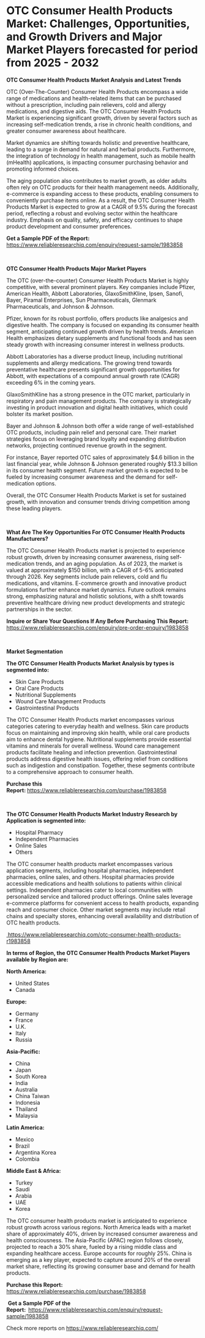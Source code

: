 <p><h1>OTC Consumer Health Products Market: Challenges, Opportunities, and Growth Drivers and Major Market Players forecasted for period from 2025 - 2032</h1></p><p><strong>OTC Consumer Health Products Market Analysis and Latest Trends</strong></p>
<p><p>OTC (Over-The-Counter) Consumer Health Products encompass a wide range of medications and health-related items that can be purchased without a prescription, including pain relievers, cold and allergy medications, and digestive aids. The OTC Consumer Health Products Market is experiencing significant growth, driven by several factors such as increasing self-medication trends, a rise in chronic health conditions, and greater consumer awareness about healthcare.</p><p>Market dynamics are shifting towards holistic and preventive healthcare, leading to a surge in demand for natural and herbal products. Furthermore, the integration of technology in health management, such as mobile health (mHealth) applications, is impacting consumer purchasing behavior and promoting informed choices. </p><p>The aging population also contributes to market growth, as older adults often rely on OTC products for their health management needs. Additionally, e-commerce is expanding access to these products, enabling consumers to conveniently purchase items online. As a result, the OTC Consumer Health Products Market is expected to grow at a CAGR of 9.5% during the forecast period, reflecting a robust and evolving sector within the healthcare industry. Emphasis on quality, safety, and efficacy continues to shape product development and consumer preferences.</p></p>
<p><strong>Get a Sample PDF of the Report:&nbsp;</strong> <a href="https://www.reliableresearchiq.com/enquiry/request-sample/1983858?utm_campaign=3171&utm_medium=2&utm_source=Github&utm_content=ia&utm_term=08032025&utm_id=otc-consumer-health-products">https://www.reliableresearchiq.com/enquiry/request-sample/1983858</a></p>
<p>&nbsp;</p>
<p><strong>OTC Consumer Health Products Major Market Players</strong></p>
<p><p>The OTC (over-the-counter) Consumer Health Products Market is highly competitive, with several prominent players. Key companies include Pfizer, American Health, Abbott Laboratories, GlaxoSmithKline, Ipsen, Sanofi, Bayer, Piramal Enterprises, Sun Pharmaceuticals, Glenmark Pharmaceuticals, and Johnson & Johnson.</p><p>Pfizer, known for its robust portfolio, offers products like analgesics and digestive health. The company is focused on expanding its consumer health segment, anticipating continued growth driven by health trends. American Health emphasizes dietary supplements and functional foods and has seen steady growth with increasing consumer interest in wellness products.</p><p>Abbott Laboratories has a diverse product lineup, including nutritional supplements and allergy medications. The growing trend towards preventative healthcare presents significant growth opportunities for Abbott, with expectations of a compound annual growth rate (CAGR) exceeding 6% in the coming years.</p><p>GlaxoSmithKline has a strong presence in the OTC market, particularly in respiratory and pain management products. The company is strategically investing in product innovation and digital health initiatives, which could bolster its market position.</p><p>Bayer and Johnson & Johnson both offer a wide range of well-established OTC products, including pain relief and personal care. Their market strategies focus on leveraging brand loyalty and expanding distribution networks, projecting continued revenue growth in the segment.</p><p>For instance, Bayer reported OTC sales of approximately $4.6 billion in the last financial year, while Johnson & Johnson generated roughly $13.3 billion in its consumer health segment. Future market growth is expected to be fueled by increasing consumer awareness and the demand for self-medication options. </p><p>Overall, the OTC Consumer Health Products Market is set for sustained growth, with innovation and consumer trends driving competition among these leading players.</p></p>
<p>&nbsp;</p>
<p><strong>What Are The Key Opportunities For OTC Consumer Health Products Manufacturers?</strong></p>
<p><p>The OTC Consumer Health Products market is projected to experience robust growth, driven by increasing consumer awareness, rising self-medication trends, and an aging population. As of 2023, the market is valued at approximately $150 billion, with a CAGR of 5-6% anticipated through 2026. Key segments include pain relievers, cold and flu medications, and vitamins. E-commerce growth and innovative product formulations further enhance market dynamics. Future outlook remains strong, emphasizing natural and holistic solutions, with a shift towards preventive healthcare driving new product developments and strategic partnerships in the sector.</p></p>
<p><strong>Inquire or Share Your Questions If Any Before Purchasing This Report:</strong> <a href="https://www.reliableresearchiq.com/enquiry/pre-order-enquiry/1983858?utm_campaign=3171&utm_medium=2&utm_source=Github&utm_content=ia&utm_term=08032025&utm_id=otc-consumer-health-products">https://www.reliableresearchiq.com/enquiry/pre-order-enquiry/1983858</a></p>
<p>&nbsp;</p>
<p><strong>Market Segmentation</strong></p>
<p><strong>The OTC Consumer Health Products Market Analysis by types is segmented into:</strong></p>
<p><ul><li>Skin Care Products</li><li>Oral Care Products</li><li>Nutritional Supplements</li><li>Wound Care Management Products</li><li>Gastrointestinal Products</li></ul></p>
<p><p>The OTC Consumer Health Products market encompasses various categories catering to everyday health and wellness. Skin care products focus on maintaining and improving skin health, while oral care products aim to enhance dental hygiene. Nutritional supplements provide essential vitamins and minerals for overall wellness. Wound care management products facilitate healing and infection prevention. Gastrointestinal products address digestive health issues, offering relief from conditions such as indigestion and constipation. Together, these segments contribute to a comprehensive approach to consumer health.</p></p>
<p><strong>Purchase this Report:&nbsp;</strong><a href="https://www.reliableresearchiq.com/purchase/1983858?utm_campaign=3171&utm_medium=2&utm_source=Github&utm_content=ia&utm_term=08032025&utm_id=otc-consumer-health-products">https://www.reliableresearchiq.com/purchase/1983858</a></p>
<p>&nbsp;</p>
<p><strong>The OTC Consumer Health Products Market Industry Research by Application is segmented into:</strong></p>
<p><ul><li>Hospital Pharmacy</li><li>Independent Pharmacies</li><li>Online Sales</li><li>Others</li></ul></p>
<p><p>The OTC consumer health products market encompasses various application segments, including hospital pharmacies, independent pharmacies, online sales, and others. Hospital pharmacies provide accessible medications and health solutions to patients within clinical settings. Independent pharmacies cater to local communities with personalized service and tailored product offerings. Online sales leverage e-commerce platforms for convenient access to health products, expanding reach and consumer choice. Other market segments may include retail chains and specialty stores, enhancing overall availability and distribution of OTC health products.</p></p>
<p><a href="https://www.reliableresearchiq.com/otc-consumer-health-products-r1983858?utm_campaign=3171&utm_medium=2&utm_source=Github&utm_content=ia&utm_term=08032025&utm_id=otc-consumer-health-products">&nbsp;https://www.reliableresearchiq.com/otc-consumer-health-products-r1983858</a></p>
<p><strong>In terms of Region, the OTC Consumer Health Products Market Players available by Region are:</strong></p>
<p>
    <p> <strong> North America: </strong>
        <ul>
            <li>United States</li>
            <li>Canada</li>
        </ul>
        </p> 
    <p> <strong> Europe: </strong>
        <ul>
            <li>Germany</li>
            <li>France</li>
            <li>U.K.</li>
            <li>Italy</li>
            <li>Russia</li>
        </ul>
        </p> 
    <p> <strong> Asia-Pacific: </strong>
        <ul>
            <li>China</li>
            <li>Japan</li>
            <li>South Korea</li>
            <li>India</li>
            <li>Australia</li>
            <li>China Taiwan</li>
            <li>Indonesia</li>
            <li>Thailand</li>
            <li>Malaysia</li>
        </ul>
        </p> 
    <p> <strong> Latin America: </strong>
        <ul>
            <li>Mexico</li>
            <li>Brazil</li>
            <li>Argentina Korea</li>
            <li>Colombia</li>
        </ul>
        </p> 
    <p> <strong> Middle East & Africa: </strong>
        <ul>
            <li>Turkey</li>
            <li>Saudi</li>
            <li>Arabia</li>
            <li>UAE</li>
            <li>Korea</li>
        </ul>
    </p>
    </p>
<p><p>The OTC consumer health products market is anticipated to experience robust growth across various regions. North America leads with a market share of approximately 40%, driven by increased consumer awareness and health consciousness. The Asia-Pacific (APAC) region follows closely, projected to reach a 30% share, fueled by a rising middle class and expanding healthcare access. Europe accounts for roughly 25%. China is emerging as a key player, expected to capture around 20% of the overall market share, reflecting its growing consumer base and demand for health products.</p></p>
<p><strong>Purchase this Report: </strong><a href="https://www.reliableresearchiq.com/purchase/1983858?utm_campaign=3171&utm_medium=2&utm_source=Github&utm_content=ia&utm_term=08032025&utm_id=otc-consumer-health-products">https://www.reliableresearchiq.com/purchase/1983858</a></p>
<p>&nbsp;<strong>Get a Sample PDF of the Report:&nbsp;&nbsp;</strong><a href="https://www.reliableresearchiq.com/enquiry/request-sample/1983858?utm_campaign=3171&utm_medium=2&utm_source=Github&utm_content=ia&utm_term=08032025&utm_id=otc-consumer-health-products">https://www.reliableresearchiq.com/enquiry/request-sample/1983858</a></p>
<p><strong></strong></p>
<p>Check more reports on <a href="https://www.reliableresearchiq.com/?utm_campaign=3171&utm_medium=2&utm_source=Github&utm_content=ia&utm_term=08032025&utm_id=otc-consumer-health-products">https://www.reliableresearchiq.com/</a></p>